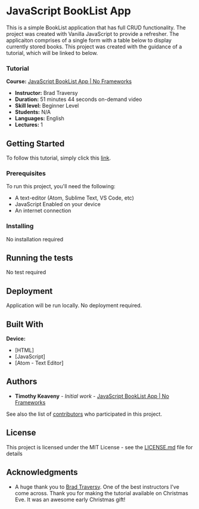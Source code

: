 [_metadata_:title]:- "JavaScript BookList App"
[_metadata_:author]:- "Mr. Robot"
[_metadata_:date]:- "December 24, 2018"

# JavaScript BookList App

This is a simple BookList application that has full CRUD functionality. The project was created with Vanilla JavaScript to provide a refresher. The applicaiton comprises of a single form with a table below to display currently stored books. This project was created with the guidance of a tutorial, which will be linked to below.

### Tutorial

**Course:** [JavaScript BookList App | No Frameworks](https://www.youtube.com/watch?v=JaMCxVWtW58)
* **Instructor:** Brad Traversy
* **Duration:** 51 minutes 44 seconds on-demand video
* **Skill level:** Beginner Level
* **Students:** N/A
* **Languages:** English
* **Lectures:** 1

## Getting Started

To follow this tutorial, simply click this [link](https://www.youtube.com/watch?v=JaMCxVWtW58).

### Prerequisites

To run this project, you'll need the following:
* A text-editor (Atom, Sublime Text, VS Code, etc)
* JavaScript Enabled on your device
* An internet connection

### Installing

No installation required

## Running the tests

No test required

## Deployment

Application will be run locally. No deployment required.

## Built With

**Device:**
* [HTML]
* [JavaScript]
* [Atom - Text Editor]

## Authors

* **Timothy Keaveny** - *Initial work* - [JavaScript BookList App | No Frameworks](https://github.com/harlemtraveler/JavaScript-BookList-App)

See also the list of [contributors](https://github.com/harlemtraveler/JavaScript-BookList-App/contributors) who participated in this project.

## License

This project is licensed under the MIT License - see the [LICENSE.md](LICENSE.md) file for details

## Acknowledgments

* A huge thank you to [Brad Traversy](http://www.traversymedia.com/). One of the best instructors I've come across. Thank you for making the tutorial available on Christmas Eve. It was an awesome early Christmas gift!

